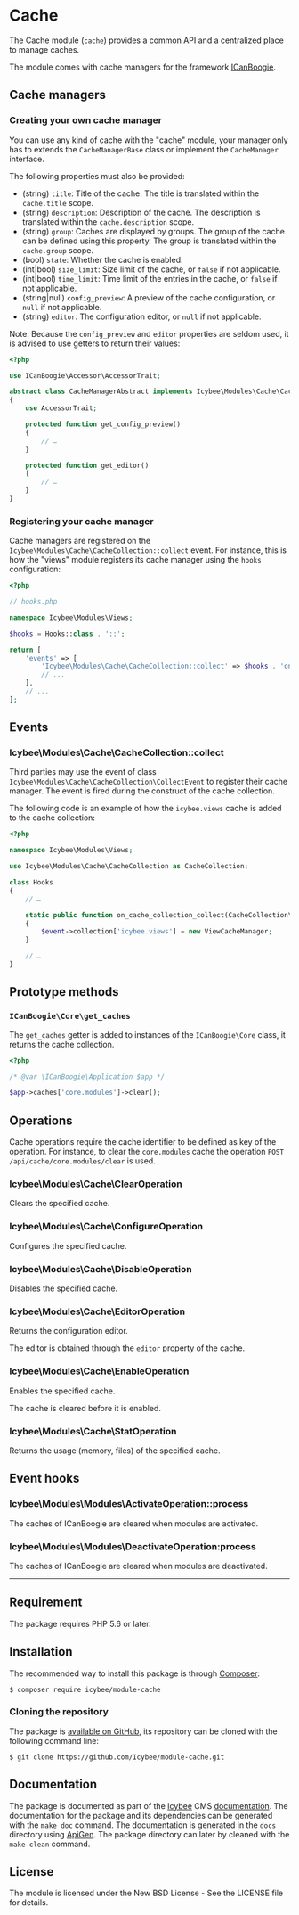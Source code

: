 # Cache

The Cache module (`cache`) provides a common API and a centralized place to manage caches.

The module comes with cache managers for the framework [ICanBoogie](http://icanboogie.org/).





## Cache managers





### Creating your own cache manager

You can use any kind of cache with the "cache" module, your manager only has to extends the
`CacheManagerBase` class or implement the `CacheManager` interface.

The following properties must also be provided:

- (string) `title`: Title of the cache. The title is translated within the `cache.title` scope.
- (string) `description`: Description of the cache. The description is translated within
the `cache.description` scope.
- (string) `group`: Caches are displayed by groups. The group of the cache can be defined using
this property. The group is translated within the `cache.group` scope.
- (bool) `state`: Whether the cache is enabled.
- (int|bool) `size_limit`: Size limit of the cache, or `false` if not applicable.
- (int|bool) `time_limit`: Time limit of the entries in the cache, or `false` if not applicable.
- (string|null) `config_preview`: A preview of the cache configuration, or `null` if not applicable.
- (string) `editor`: The configuration editor, or `null` if not applicable.

Note: Because the `config_preview` and `editor` properties are seldom used, it is advised to use
getters to return their values:

```php
<?php

use ICanBoogie\Accessor\AccessorTrait;

abstract class CacheManagerAbstract implements Icybee\Modules\Cache\CacheManager
{
	use AccessorTrait;

	protected function get_config_preview()
	{
		// …
	}

	protected function get_editor()
	{
		// …
	}
}
```





### Registering your cache manager

Cache managers are registered on the `Icybee\Modules\Cache\CacheCollection::collect` event. For
instance, this is how the "views" module registers its cache manager using the `hooks`
configuration:

```php
<?php

// hooks.php

namespace Icybee\Modules\Views;

$hooks = Hooks::class . '::';

return [
	'events' => [
		'Icybee\Modules\Cache\CacheCollection::collect' => $hooks . 'on_cache_collection_collect',
		// ...
	],
	// ...
];
```




## Events





### Icybee\Modules\Cache\CacheCollection::collect

Third parties may use the event of class `Icybee\Modules\Cache\CacheCollection\CollectEvent` to
register their cache manager. The event is fired during the construct of the cache collection.

The following code is an example of how the `icybee.views` cache is added to the cache collection:

```php
<?php

namespace Icybee\Modules\Views;

use Icybee\Modules\Cache\CacheCollection as CacheCollection;

class Hooks
{
	// …

	static public function on_cache_collection_collect(CacheCollection\CollectEvent $event, CacheCollection $collection)
	{
		$event->collection['icybee.views'] = new ViewCacheManager;
	}

	// …
}
```





## Prototype methods





### `ICanBoogie\Core\get_caches`

The `get_caches` getter is added to instances of the `ICanBoogie\Core` class, it returns
the cache collection.

```php
<?php

/* @var \ICanBoogie\Application $app */

$app->caches['core.modules']->clear();
```





## Operations

Cache operations require the cache identifier to be defined as key of the operation. For instance,
to clear the `core.modules` cache the operation `POST /api/cache/core.modules/clear` is used.





### Icybee\Modules\Cache\ClearOperation

Clears the specified cache.





### Icybee\Modules\Cache\ConfigureOperation

Configures the specified cache.





### Icybee\Modules\Cache\DisableOperation

Disables the specified cache.





### Icybee\Modules\Cache\EditorOperation

Returns the configuration editor.

The editor is obtained through the `editor` property of the cache.





### Icybee\Modules\Cache\EnableOperation

Enables the specified cache.

The cache is cleared before it is enabled.





### Icybee\Modules\Cache\StatOperation

Returns the usage (memory, files) of the specified cache.





## Event hooks





### Icybee\Modules\Modules\ActivateOperation::process

The caches of ICanBoogie are cleared when modules are activated.





### Icybee\Modules\Modules\DeactivateOperation:process

The caches of ICanBoogie are cleared when modules are deactivated.





----------





## Requirement

The package requires PHP 5.6 or later.





## Installation

The recommended way to install this package is through [Composer](http://getcomposer.org/):

```
$ composer require icybee/module-cache
```





### Cloning the repository

The package is [available on GitHub](https://github.com/Icybee/module-cache), its repository can be
cloned with the following command line:

	$ git clone https://github.com/Icybee/module-cache.git





## Documentation

The package is documented as part of the [Icybee](http://icybee.org/) CMS
[documentation](http://icybee.org/docs/). The documentation for the package and its
dependencies can be generated with the `make doc` command. The documentation is generated in
the `docs` directory using [ApiGen](http://apigen.org/). The package directory can later by
cleaned with the `make clean` command.





## License

The module is licensed under the New BSD License - See the LICENSE file for details.
